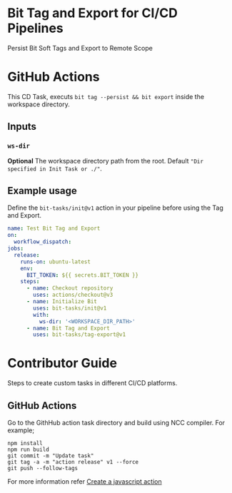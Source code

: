 # Bit Tag and Export for CI/CD Pipelines
Persist Bit Soft Tags and Export to Remote Scope

# GitHub Actions

This CD Task, executs `bit tag --persist && bit export` inside the workspace directory.

## Inputs

### `ws-dir`

**Optional** The workspace directory path from the root. Default `"Dir specified in Init Task or ./"`.

## Example usage

Define the `bit-tasks/init@v1` action in your pipeline before using the Tag and Export.

```yaml
name: Test Bit Tag and Export
on:
  workflow_dispatch:
jobs:
  release:
    runs-on: ubuntu-latest
    env:
      BIT_TOKEN: ${{ secrets.BIT_TOKEN }}
    steps:
      - name: Checkout repository
        uses: actions/checkout@v3
      - name: Initialize Bit
        uses: bit-tasks/init@v1
        with:
          ws-dir: '<WORKSPACE_DIR_PATH>'
      - name: Bit Tag and Export
        uses: bit-tasks/tag-export@v1
```

# Contributor Guide

Steps to create custom tasks in different CI/CD platforms.

## GitHub Actions

Go to the GithHub action task directory and build using NCC compiler. For example;

```
npm install
npm run build
git commit -m "Update task"
git tag -a -m "action release" v1 --force
git push --follow-tags
```

For more information refer [Create a javascript action](https://docs.github.com/en/actions/creating-actions/creating-a-javascript-action)
